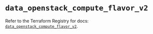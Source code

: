 # `data_openstack_compute_flavor_v2`

Refer to the Terraform Registry for docs: [`data_openstack_compute_flavor_v2`](https://registry.terraform.io/providers/terraform-provider-openstack/openstack/3.0.0/docs/data-sources/compute_flavor_v2).
